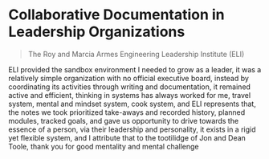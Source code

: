 # Collaborative Documentation in Leadership Organizations

> The Roy and Marcia Armes Engineering Leadership Institute (ELI)

ELI provided the sandbox environment I needed to grow as a leader,
it was a relatively simple organization with no official executive board,
instead by coordinating its activities through writing and documentation,
it remained active and efficient, thinking in systems has always worked for me,
travel system, mental and mindset system, cook system, and ELI represents that,
the notes we took prioritized take-aways and recorded history, planned modules,
tracked goals, and gave us opportunity to drive towards the essence of a person,
via their leadership and personality, it exists in a rigid yet flexible system,
and I attribute that to the tootilidge of Jon and Dean Toole,
thank you for good mentality and mental challenge

